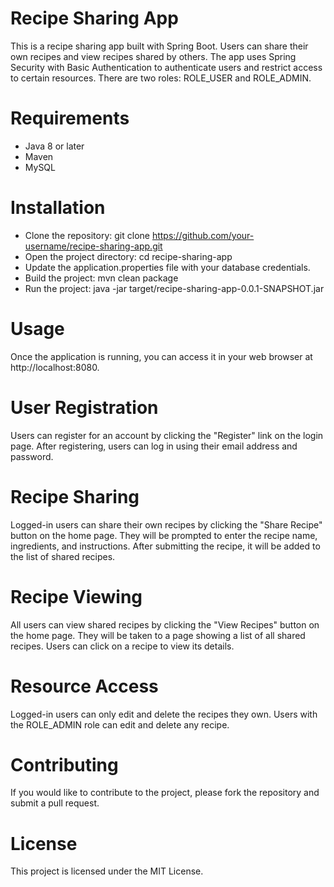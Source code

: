 # Recipe Sharing App
This is a recipe sharing app built with Spring Boot. Users can share their own recipes and view recipes shared by others. The app uses Spring Security with Basic Authentication to authenticate users and restrict access to certain resources. There are two roles: ROLE_USER and ROLE_ADMIN.

# Requirements
* Java 8 or later
* Maven
* MySQL

# Installation
* Clone the repository: git clone https://github.com/your-username/recipe-sharing-app.git
* Open the project directory: cd recipe-sharing-app
* Update the application.properties file with your database credentials.
* Build the project: mvn clean package
* Run the project: java -jar target/recipe-sharing-app-0.0.1-SNAPSHOT.jar

# Usage
Once the application is running, you can access it in your web browser at http://localhost:8080.

# User Registration
Users can register for an account by clicking the "Register" link on the login page. After registering, users can log in using their email address and password.
# Recipe Sharing
Logged-in users can share their own recipes by clicking the "Share Recipe" button on the home page. They will be prompted to enter the recipe name, ingredients, and instructions. After submitting the recipe, it will be added to the list of shared recipes.

# Recipe Viewing
All users can view shared recipes by clicking the "View Recipes" button on the home page. They will be taken to a page showing a list of all shared recipes. Users can click on a recipe to view its details.

# Resource Access
Logged-in users can only edit and delete the recipes they own. Users with the ROLE_ADMIN role can edit and delete any recipe.

# Contributing
If you would like to contribute to the project, please fork the repository and submit a pull request.

# License
This project is licensed under the MIT License.
